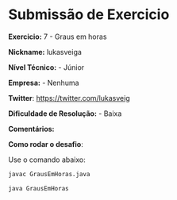 # Submissão de Exercicio

**Exercicio:** 7 - Graus em horas

**Nickname:** lukasveiga

**Nível Técnico:** - Júnior

**Empresa:** - Nenhuma

**Twitter**: https://twitter.com/lukasveig

**Dificuldade de Resolução:** - Baixa

**Comentários:**

**Como rodar o desafio**:

Use o comando abaixo:

```bash
javac GrausEmHoras.java

java GrausEmHoras
```
